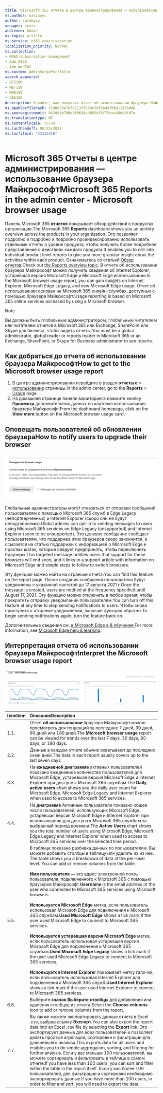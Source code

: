 ```yaml
---
title: Microsoft 365 Отчеты в центре администрирования — использование браузера Майкрософт
ms.author: waxiaoyu
author: sarahwxy
manager: scotv
audience: Admin
ms.topic: article
ms.service: o365-administration
localization_priority: Normal
ms.collection:
- M365-subscription-management
- Adm_O365
- Adm_NonTOC
ms.custom: AdminSurgePortfolio
search.appverid:
- BCS160
- MET150
- MOE150
- GEA150
description: Узнайте, как получить отчет об использовании браузера Майкрософт с Microsoft 365 отчетов в Центр администрирования Microsoft 365.
ms.openlocfilehash: f2d8d8347e7b71375958c56f6649fbb911155d46
ms.sourcegitcommit: b42dd3e706ebf9638cd893b35f75eaa56dd8fd7e
ms.translationtype: MT
ms.contentlocale: ru-RU
ms.lasthandoff: 06/25/2021
ms.locfileid: "53125418"
---
```

# <a name="microsoft-365-reports-in-the-admin-center---microsoft-browser-usage"></a><span data-ttu-id="4066c-103">Microsoft 365 Отчеты в центре администрирования — использование браузера Майкрософт</span><span class="sxs-lookup"><span data-stu-id="4066c-103">Microsoft 365 Reports in the admin center - Microsoft browser usage</span></span>

<span data-ttu-id="4066c-104">Панель Microsoft 365 **отчетов** показывает обзор действий в продуктах организации.</span><span class="sxs-lookup"><span data-stu-id="4066c-104">The Microsoft 365 **Reports** dashboard shows you an activity overview across the products in your organization.</span></span> <span data-ttu-id="4066c-105">Это позволяет подробно и подробно и подробно проиндексированно использовать отдельные отчеты о уровне продукта, чтобы получить более подробное представление о действиях каждого продукта.</span><span class="sxs-lookup"><span data-stu-id="4066c-105">It enables you to drill into individual product level reports to give you more granular insight about the activities within each product.</span></span> <span data-ttu-id="4066c-106">Ознакомьтесь со статьей [Обзор отчетов](activity-reports.md).</span><span class="sxs-lookup"><span data-stu-id="4066c-106">Check out [the Reports overview topic](activity-reports.md).</span></span> <span data-ttu-id="4066c-107">В отчете об использовании браузера Майкрософт можно получить сведения об internet Explorer, устаревшая версия Microsoft Edge и Microsoft Edge использовании.</span><span class="sxs-lookup"><span data-stu-id="4066c-107">In the Microsoft browser usage report, you can gain insights on Internet Explorer, Microsoft Edge Legacy, and new Microsoft Edge usage.</span></span> <span data-ttu-id="4066c-108">Отчет об использовании основан на Microsoft 365 онлайн-службах, доступных с помощью браузера Майкрософт.</span><span class="sxs-lookup"><span data-stu-id="4066c-108">Usage reporting is based on Microsoft 365 online services accessed by using a Microsoft browser.</span></span>

 > [!NOTE]
 > <span data-ttu-id="4066c-109">Вы должны быть глобальным администратором, глобальным читателем или читателем отчетов в Microsoft 365 или Exchange, SharePoint или Skype для бизнеса, чтобы видеть отчеты.</span><span class="sxs-lookup"><span data-stu-id="4066c-109">You must be a global administrator, global reader or reports reader in Microsoft 365 or an Exchange, SharePoint, or Skype for Business administrator to see reports.</span></span>

## <a name="how-to-get-to-the-microsoft-browser-usage-report"></a><span data-ttu-id="4066c-110">Как добраться до отчета об использовании браузера Майкрософт</span><span class="sxs-lookup"><span data-stu-id="4066c-110">How to get to the Microsoft browser usage report</span></span>

1. <span data-ttu-id="4066c-111">В центре администрирования перейдите в раздел **отчеты о** \> <a href="https://go.microsoft.com/fwlink/p/?linkid=2074756" target="_blank">использование</a> страницы.</span><span class="sxs-lookup"><span data-stu-id="4066c-111">In the admin center, go to the **Reports** \> <a href="https://go.microsoft.com/fwlink/p/?linkid=2074756" target="_blank">Usage</a> page.</span></span> 
2. <span data-ttu-id="4066c-112">На домашней странице панели мониторинга нажмите кнопку **Просмотр** дополнительных данных на карточке использования браузера Майкрософт.</span><span class="sxs-lookup"><span data-stu-id="4066c-112">From the dashboard homepage, click on the **View more** button on the Microsoft browser usage card.</span></span>

## <a name="how-to-notify-users-to-upgrade-their-browser"></a><span data-ttu-id="4066c-113">Оповещать пользователей об обновлении браузера</span><span class="sxs-lookup"><span data-stu-id="4066c-113">How to notify users to upgrade their browser</span></span>

![Поток действий по использованию отчета об использовании браузера Майкрософт](../../media/1ef4eb08-18b8-4dda-aa15-1aad013ecd70.png)

<span data-ttu-id="4066c-115">Глобальные администраторы могут отказаться от отправки сообщений пользователям с помощью Microsoft 365 служб в Edge Legacy (неподтверченных) и Internet Explorer (скоро они не будут неподтверяемы).</span><span class="sxs-lookup"><span data-stu-id="4066c-115">Global admins can opt-in to sending messages to users using Microsoft 365 services on Edge Legacy (unsupported) and Internet Explorer (soon to be unsupported).</span></span> <span data-ttu-id="4066c-116">Это целевое сообщение сообщает пользователям, что поддержка этих браузеров скоро закончится, и ссылается на статью поддержки с информацией о Microsoft Edge и простых шагах, которые следует предпринять, чтобы переключить браузеры.</span><span class="sxs-lookup"><span data-stu-id="4066c-116">This targeted message notifies users that support for these browsers will end soon, and it links to a support article with information on Microsoft Edge and simple steps to follow to switch browsers.</span></span> 

<span data-ttu-id="4066c-117">Эту функцию можно найти на странице отчета.</span><span class="sxs-lookup"><span data-stu-id="4066c-117">You can find this feature on the report page.</span></span> <span data-ttu-id="4066c-118">После создания сообщения пользователи будут уведомлены с указанной частотой до 17 августа 2021 г.</span><span class="sxs-lookup"><span data-stu-id="4066c-118">Once the message is created, users are notified at the frequency specified until August 17, 2021.</span></span> <span data-ttu-id="4066c-119">Эту функцию можно отключить в любое время, чтобы прекратить отправку уведомлений пользователям.</span><span class="sxs-lookup"><span data-stu-id="4066c-119">You can turn off this feature at any time to stop sending notifications to users.</span></span> <span data-ttu-id="4066c-120">Чтобы снова приступить к отправке уведомлений, включив функцию обратно.</span><span class="sxs-lookup"><span data-stu-id="4066c-120">To begin sending notifications again, turn the feature back on.</span></span>

<span data-ttu-id="4066c-121">Дополнительные сведения см. [в Microsoft Edge в & обучения.](https://support.microsoft.com/microsoft-edge)</span><span class="sxs-lookup"><span data-stu-id="4066c-121">For more information, see [Microsoft Edge help & learning](https://support.microsoft.com/microsoft-edge).</span></span>

## <a name="interpret-the-microsoft-browser-usage-report"></a><span data-ttu-id="4066c-122">Интерпретация отчета об использовании браузера Майкрософт</span><span class="sxs-lookup"><span data-stu-id="4066c-122">Interpret the Microsoft browser usage report</span></span>

![Отчет об использовании браузера Майкрософт](../../media/95557c88-24ee-417d-a828-96ba00b17aaf.png)

|<span data-ttu-id="4066c-124">Item</span><span class="sxs-lookup"><span data-stu-id="4066c-124">Item</span></span>|<span data-ttu-id="4066c-125">Описание</span><span class="sxs-lookup"><span data-stu-id="4066c-125">Description</span></span>|
 |:-----|:-----|
 |<span data-ttu-id="4066c-126">1.</span><span class="sxs-lookup"><span data-stu-id="4066c-126">1.</span></span> <br/> |<span data-ttu-id="4066c-127">Отчет **об использовании** браузера Майкрософт можно просмотреть для тенденций за последние 7 дней, 30 дней, 90 дней или 180 дней.</span><span class="sxs-lookup"><span data-stu-id="4066c-127">The **Microsoft browser usage** report can be viewed for trends over the last 7 days, 30 days, 90 days, or 180 days.</span></span>  <br/> |
 |<span data-ttu-id="4066c-128">2.</span><span class="sxs-lookup"><span data-stu-id="4066c-128">2.</span></span> <br/> |<span data-ttu-id="4066c-129">Данные в каждом отчете обычно охватывают до последних семи дней.</span><span class="sxs-lookup"><span data-stu-id="4066c-129">The data in each report usually covers up to the last seven days.</span></span> <br/> |
 |<span data-ttu-id="4066c-130">3.</span><span class="sxs-lookup"><span data-stu-id="4066c-130">3.</span></span> <br/> |<span data-ttu-id="4066c-131">На **ежедневной диаграмме** активных пользователей показано ежедневное количество пользователей для Microsoft Edge, устаревшая версия Microsoft Edge и Internet Explorer при доступе к Microsoft 365 службам.</span><span class="sxs-lookup"><span data-stu-id="4066c-131">The **Daily active users** chart shows you the daily user count for Microsoft Edge, Microsoft Edge Legacy and Internet Explorer when used to access to Microsoft 365 services.</span></span> <br/> |
 |<span data-ttu-id="4066c-132">4.</span><span class="sxs-lookup"><span data-stu-id="4066c-132">4.</span></span><br/>|<span data-ttu-id="4066c-133">На **диаграмме** Активные пользователи показано общее число пользователей, использующих Microsoft Edge, устаревшая версия Microsoft Edge и Internet Explorer при использовании для доступа к Microsoft 365 службам за выбранный период времени.</span><span class="sxs-lookup"><span data-stu-id="4066c-133">The **Active Users** chart shows you the total number of users using Microsoft Edge, Microsoft Edge Legacy and Internet Explorer when used to access to Microsoft 365 services over the selected time period.</span></span><br/>|
 |<span data-ttu-id="4066c-134">5.</span><span class="sxs-lookup"><span data-stu-id="4066c-134">5.</span></span><br/>|<span data-ttu-id="4066c-p104">В таблице показана разбивка данных по пользователям. Вы можете добавить столбцы в таблицу или удалить их из нее.  </span><span class="sxs-lookup"><span data-stu-id="4066c-p104">The table shows you a breakdown of data at the per-user level. You can add or remove columns from the table. </span></span><br/><br/><span data-ttu-id="4066c-137">**Имя пользователя —** это адрес электронной почты пользователя, подключенного к Microsoft 365 с помощью браузеров Майкрософт.</span><span class="sxs-lookup"><span data-stu-id="4066c-137">**Username** is the email address of the user who connected to Microsoft 365 services using Microsoft browsers.</span></span><br><br/><span data-ttu-id="4066c-138">**Используется Microsoft Edge** метка, если пользователь использовал Microsoft Edge для подключения к Microsoft 365 службам.</span><span class="sxs-lookup"><span data-stu-id="4066c-138">**Used Microsoft Edge** shows a tick mark if the user used Microsoft Edge to connect to Microsoft 365 services.</span></span><br/><br/><span data-ttu-id="4066c-139">**Используется устаревшая версия Microsoft Edge** метка, если пользователь использовал устаревшая версия Microsoft Edge для подключения к Microsoft 365 службам.</span><span class="sxs-lookup"><span data-stu-id="4066c-139">**Used Microsoft Edge Legacy** shows a tick mark if the user used Microsoft Edge Legacy to connect to Microsoft 365 services.</span></span><br/><br/><span data-ttu-id="4066c-140">**Используется Internet Explorer** показывает метку галочки, если пользователь использовал Internet Explorer для подключения к Microsoft 365 служб.</span><span class="sxs-lookup"><span data-stu-id="4066c-140">**Used Internet Explorer** shows a tick mark if the user used Internet Explorer to connect to Microsoft 365 services.</span></span> |
 |<span data-ttu-id="4066c-141">6.</span><span class="sxs-lookup"><span data-stu-id="4066c-141">6.</span></span><br/>|<span data-ttu-id="4066c-142">Выберите **значок Выберите столбцы** для добавления или удаления столбцов из отчета.</span><span class="sxs-lookup"><span data-stu-id="4066c-142">Select the **Choose columns** icon to add or remove columns from the report.</span></span>|
 |<span data-ttu-id="4066c-143">7.</span><span class="sxs-lookup"><span data-stu-id="4066c-143">7.</span></span><br/>|<span data-ttu-id="4066c-144">Вы также можете экспортировать данные отчета в Excel .csv, выбрав ссылку **Экспорт.**</span><span class="sxs-lookup"><span data-stu-id="4066c-144">You can also export the report data into an Excel .csv file by selecting the **Export** link.</span></span> <span data-ttu-id="4066c-145">Это экспортирует данные для всех пользователей и позволяет делать простые агрегации, сортировки и фильтрации для дальнейшего анализа.</span><span class="sxs-lookup"><span data-stu-id="4066c-145">This exports data for all users and enables you to do simple aggregation, sorting, and filtering for further analysis.</span></span> <span data-ttu-id="4066c-146">Если у вас меньше 100 пользователей, вы можете сортировать и фильтровать в таблице в самом отчете.</span><span class="sxs-lookup"><span data-stu-id="4066c-146">If you have less than 100 users, you can sort and filter within the table in the report itself.</span></span> <span data-ttu-id="4066c-147">Если у вас более 100 пользователей, для фильтрации и сортировки необходимо экспортировать данные.</span><span class="sxs-lookup"><span data-stu-id="4066c-147">If you have more than 100 users, in order to filter and sort, you will need to export the data.</span></span>|
